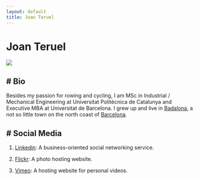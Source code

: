 ```yaml
---
layout: default
title: Joan Teruel
---
```

# Joan Teruel

![][1]

## # Bio

Besides my passion for rowing and cycling, I am MSc in Industrial / Mechanical Engineering at Universitat Politècnica de Catalunya and Executive MBA at Universitat de Barcelona. I grew up and live in [Badalona][2], a not so little town on the north coast of [Barcelona][3].

## # Social Media

1. [Linkedin][9]: A business-oriented social networking service.
1. [Flickr][7]: A photo hosting website.
1. [Vimeo][10]: A hosting website for personal videos.


   [1]: /images/joanteruel_square.png
   [2]: http://en.wikipedia.org/wiki/Badalona
   [3]: http://en.wikipedia.org/wiki/Barcelona
   [4]: http://lerion.com
   [5]: http://jaumeteruel.com
   [7]: https://www.flickr.com/photos/lerion
   [9]: http://www.linkedin.com/in/joanteruel
   [10]: https://vimeo.com/lerion
